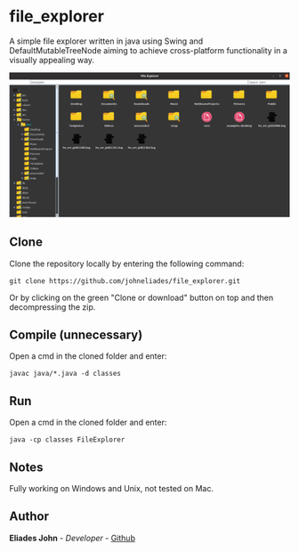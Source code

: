 # file_explorer

A simple file explorer written in java using Swing and DefaultMutableTreeNode aiming to achieve cross-platform functionality in a visually appealing way.
					
![Image of website](https://github.com/johneliades/file_explorer/blob/master/preview.png)

## Clone

Clone the repository locally by entering the following command:
```
git clone https://github.com/johneliades/file_explorer.git
```
Or by clicking on the green "Clone or download" button on top and then decompressing the zip.

## Compile (unnecessary)
Open a cmd in the cloned folder and enter:

```
javac java/*.java -d classes
```

## Run
Open a cmd in the cloned folder and enter:

```
java -cp classes FileExplorer
```

## Notes

Fully working on Windows and Unix, not tested on Mac.

## Author

**Eliades John** - *Developer* - [Github](https://github.com/johneliades)
